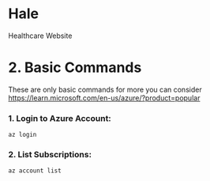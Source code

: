 # Hale
Healthcare Website 

# 2. Basic Commands
These are only basic commands for more you can consider https://learn.microsoft.com/en-us/azure/?product=popular

### 1. Login to Azure Account:
```az login```

### 2. List Subscriptions:
```az account list```

